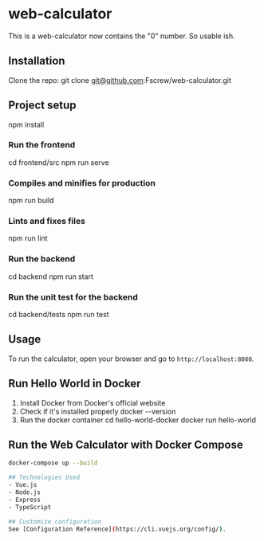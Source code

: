 # web-calculator
This is a web-calculator now contains the "0" number. So usable ish.
## Installation
Clone the repo: 
git clone git@github.com:Fscrew/web-calculator.git

## Project setup
npm install

### Run the frontend
cd frontend/src
npm run serve

### Compiles and minifies for production
npm run build

### Lints and fixes files
npm run lint

### Run the backend
cd backend
npm run start

### Run the unit test for the backend
cd backend/tests
npm run test

## Usage
To run the calculator, open your browser and go to `http://localhost:8080`.

## Run Hello World in Docker
1. Install Docker from Docker's official website
2. Check if it's installed properly
docker --version
3. Run the docker container
cd hello-world-docker
docker run hello-world

## Run the Web Calculator with Docker Compose
```bash
docker-compose up --build

## Technologies Used
- Vue.js
- Node.js
- Express
- TypeScript

## Customize configuration
See [Configuration Reference](https://cli.vuejs.org/config/).
